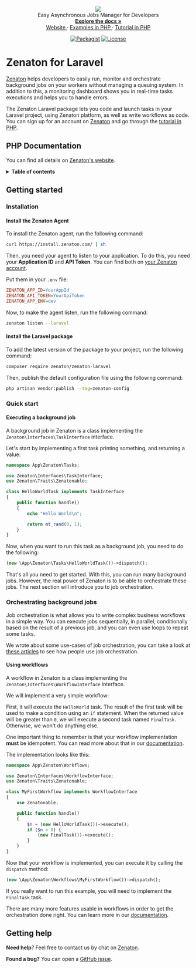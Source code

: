 <p align="center">
  <a href="https://zenaton.com" target="_blank">
    <img src="https://user-images.githubusercontent.com/36400935/58254828-e5176880-7d6b-11e9-9094-3f46d91faeee.png" target="_blank" />
  </a><br>
  Easy Asynchronous Jobs Manager for Developers <br>
  <a href="https://zenaton.com/documentation/php/getting-started/" target="_blank">
    <strong> Explore the docs » </strong>
  </a> <br>
  <a href="https://zenaton.com" target="_blank"> Website </a>
    ·
  <a href="https://github.com/zenaton/examples-php" target="_blank"> Examples in PHP </a>
    ·
  <a href="https://app.zenaton.com/tutorial/php" target="_blank"> Tutorial in PHP </a>
</p>
<p align="center">
  <a href="https://packagist.org/packages/zenaton/zenaton-laravel" rel="nofollow" target="_blank"><img src="https://img.shields.io/packagist/v/zenaton/zenaton-laravel.svg" alt="Packagist" style="max-width:100%;"></a>
  <a href="/LICENSE" target="_blank"><img src="https://img.shields.io/badge/License-Apache%202.0-blue.svg" alt="License" style="max-width:100%;"></a>
</p>

# Zenaton for Laravel

[Zenaton](https://zenaton.com) helps developers to easily run, monitor and orchestrate background jobs on your workers without managing a queuing system. In addition to this, a monitoring dashboard shows you in real-time tasks executions and helps you to handle errors.

The Zenaton Laravel package lets you code and launch tasks in your Laravel project, using Zenaton platform, as well as write workflows as code. You can sign up for an account on [Zenaton](https://zenaton.com) and go through the [tutorial in PHP](https://app.zenaton.com/tutorial/php).

## PHP Documentation

You can find all details on [Zenaton's website](https://zenaton.com/documentation/php/getting-started#introduction).

<details>
  <summary><strong>Table of contents</strong></summary>

<!-- START doctoc generated TOC please keep comment here to allow auto update -->
<!-- DON'T EDIT THIS SECTION, INSTEAD RE-RUN doctoc TO UPDATE -->

- [Getting started](#getting-started)
  - [Installation](#installation)
    - [Install the Zenaton Agent](#install-the-zenaton-agent)
    - [Install the library](#install-the-library)
    - [Framework integration](#framework-integration)
  - [Quick start](#quick-start)
    - [Client Initialization](#client-initialization)
    - [Executing a background job](#executing-a-background-job)
  - [Orchestrating background jobs](#orchestrating-background-jobs)
    - [Using workflows](#using-workflows)
- [Getting help](#getting-help)

<!-- END doctoc generated TOC please keep comment here to allow auto update -->

</details>

## Getting started

### Installation

#### Install the Zenaton Agent

To install the Zenaton agent, run the following command:

```sh
curl https://install.zenaton.com/ | sh
```

Then, you need your agent to listen to your application.
To do this, you need your **Application ID** and **API Token**.
You can find both on [your Zenaton account](https://app.zenaton.com/api).

Put them in your `.env` file:

```ini
ZENATON_APP_ID=YourAppId
ZENATON_API_TOKEN=YourApiToken
ZENATON_APP_ENV=dev
```

Now, to make the agent listen, run the following command:

```sh
zenaton listen --laravel
```

#### Install the Laravel package

To add the latest version of the package to your project, run the following command:

```sh
composer require zenaton/zenaton-laravel
```

Then, publish the default configuration file using the following command:

```sh
php artisan vendor:publish --tag=zenaton-config
```

### Quick start

#### Executing a background job

A background job in Zenaton is a class implementing the `Zenaton\Interfaces\TaskInterface` interface.

Let's start by implementing a first task printing something, and returning a value:

```php
namespace App\Zenaton\Tasks;

use Zenaton\Interfaces\TaskInterface;
use Zenaton\Traits\Zenatonable;

class HelloWorldTask implements TaskInterface
{
    public function handle()
    {
        echo "Hello World\n";

        return mt_rand(0, 1);
    }
}
```

Now, when you want to run this task as a background job, you need to do the following:

```php
(new \App\Zenaton\Tasks\HelloWorldTask())->dispatch();
```

That's all you need to get started. With this, you can run many background jobs.
However, the real power of Zenaton is to be able to orchestrate these jobs. The next section will introduce you to job orchestration.

### Orchestrating background jobs

Job orchestration is what allows you to write complex business workflows in a simple way.
You can execute jobs sequentially, in parallel, conditionally based on the result of a previous job,
and you can even use loops to repeat some tasks.

We wrote about some use-cases of job orchestration, you can take a look at [these articles](https://medium.com/zenaton/tagged/php)
to see how people use job orchestration.

#### Using workflows

A workflow in Zenaton is a class implementing the `Zenaton\Interfaces\WorkflowInterface` interface.

We will implement a very simple workflow:

First, it will execute the `HelloWorld` task.
The result of the first task will be used to make a condition using an `if` statement.
When the returned value will be greater than `0`, we will execute a second task named `FinalTask`.
Otherwise, we won't do anything else.

One important thing to remember is that your workflow implementation **must** be idempotent.
You can read more about that in our [documentation](https://zenaton.com/documentation/php/workflow-basics/#implementation).

The implementation looks like this:

```php
namespace App\Zenaton\Workflows;

use Zenaton\Interfaces\WorkflowInterface;
use Zenaton\Traits\Zenatonable;

class MyFirstWorkflow implements WorkflowInterface
{
    use Zenatonable;

    public function handle()
    {
        $n = (new HelloWorldTask())->execute();
        if ($n > 0) {
            (new FinalTask())->execute();
        }
    }
}
```

Now that your workflow is implemented, you can execute it by calling the `dispatch` method:

```php
(new \App\Zenaton\Workflows\MyFirstWorkflow())->dispatch();
```

If you really want to run this example, you will need to implement the `FinalTask` task.

There are many more features usable in workflows in order to get the orchestration done right. You can learn more
in our [documentation](https://zenaton.com/documentation/php/workflow-basics/#implementation).

## Getting help

**Need help**? Feel free to contact us by chat on [Zenaton](https://zenaton.com/).

**Found a bug?** You can open a [GitHub issue](https://github.com/zenaton/zenaton-php/issues).
